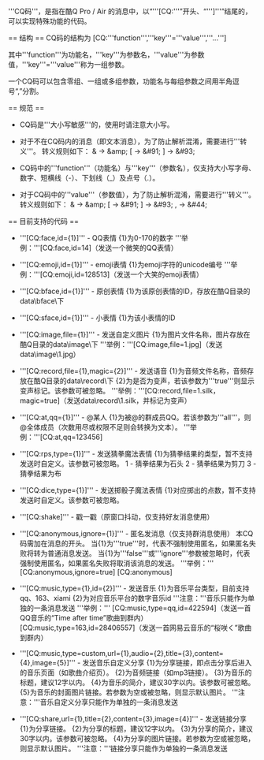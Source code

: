 #

'''CQ码'''，是指在酷Q Pro / Air 的消息中，以“'''[CQ:'''”开头、“''']'''”结尾的，可以实现特殊功能的代码。

== 结构 ==
CQ码的结构为 [CQ:'''function''','''key'''='''value''','''...''']

其中'''function'''为功能名，'''key'''为参数名，'''value'''为参数值，'''key'''='''value'''称为一组参数。

一个CQ码可以包含零组、一组或多组参数，功能名与每组参数之间用半角逗号“,”分割。

== 规范 ==

* CQ码是'''大小写敏感'''的，使用时请注意大小写。

* 对于不在CQ码内的消息（即文本消息），为了防止解析混淆，需要进行'''转义'''。
 转义规则如下：
 & -> &amp;amp;
 [ -> &amp;#91;
 ] -> &amp;#93;
* CQ码中的'''function'''（功能名）与'''key'''（参数名），仅支持大小写字母、数字、短横线（-）、下划线（_）及点号（.）。
* 对于CQ码中的'''value'''（参数值），为了防止解析混淆，需要进行'''转义'''。
 转义规则如下：
 & -> &amp;amp;
 [ -> &amp;#91;
 ] -> &amp;#93;
 , -> &amp;#44;

== 目前支持的代码 ==

* '''[CQ:face,id={1}]''' - QQ表情
 {1}为0-170的数字
 '''举例：'''[CQ:face,id=14]（发送一个微笑的QQ表情）

* '''[CQ:emoji,id={1}]''' - emoji表情
 {1}为emoji字符的unicode编号
 '''举例：'''[CQ:emoji,id=128513]（发送一个大笑的emoji表情）

* '''[CQ:bface,id={1}]''' - 原创表情
 {1}为该原创表情的ID，存放在酷Q目录的data\bface\下

* '''[CQ:sface,id={1}]''' - 小表情
 {1}为该小表情的ID

* '''[CQ:image,file={1}]''' - 发送自定义图片
 {1}为图片文件名称，图片存放在酷Q目录的data\image\下
 '''举例：'''[CQ:image,file=1.jpg]（发送data\image\1.jpg）

* '''[CQ:record,file={1},magic={2}]''' - 发送语音
 {1}为音频文件名称，音频存放在酷Q目录的data\record\下
 {2}为是否为变声，若该参数为'''true'''则显示变声标记。该参数可被忽略。
 '''举例：'''[CQ:record,file=1.silk，magic=true]（发送data\record\1.silk，并标记为变声）

* '''[CQ:at,qq={1}]''' - @某人
 {1}为被@的群成员QQ。若该参数为'''all'''，则@全体成员（次数用尽或权限不足则会转换为文本）。
 '''举例：'''[CQ:at,qq=123456]

* '''[CQ:rps,type={1}]''' - 发送猜拳魔法表情
 {1}为猜拳结果的类型，暂不支持发送时自定义。该参数可被忽略。
 1 - 猜拳结果为石头
 2 - 猜拳结果为剪刀
 3 - 猜拳结果为布

* '''[CQ:dice,type={1}]''' - 发送掷骰子魔法表情
 {1}对应掷出的点数，暂不支持发送时自定义。该参数可被忽略。

* '''[CQ:shake]''' - 戳一戳（原窗口抖动，仅支持好友消息使用）

* '''[CQ:anonymous,ignore={1}]''' - 匿名发消息（仅支持群消息使用）
 本CQ码需加在消息的开头。
 当{1}为'''true'''时，代表不强制使用匿名，如果匿名失败将转为普通消息发送。
 当{1}为'''false'''或'''ignore'''参数被忽略时，代表强制使用匿名，如果匿名失败将取消该消息的发送。
 '''举例：'''
 [CQ:anonymous,ignore=true]
 [CQ:anonymous]

* '''[CQ:music,type={1},id={2}]''' - 发送音乐
 {1}为音乐平台类型，目前支持qq、163、xiami
 {2}为对应音乐平台的数字音乐id
 '''注意：'''音乐只能作为单独的一条消息发送
 '''举例：'''
 [CQ:music,type=qq,id=422594]（发送一首QQ音乐的“Time after time”歌曲到群内）
 [CQ:music,type=163,id=28406557]（发送一首网易云音乐的“桜咲く”歌曲到群内）

* '''[CQ:music,type=custom,url={1},audio={2},title={3},content={4},image={5}]''' - 发送音乐自定义分享
 {1}为分享链接，即点击分享后进入的音乐页面（如歌曲介绍页）。
 {2}为音频链接（如mp3链接）。
 {3}为音乐的标题，建议12字以内。
 {4}为音乐的简介，建议30字以内。该参数可被忽略。
 {5}为音乐的封面图片链接。若参数为空或被忽略，则显示默认图片。
 '''注意：'''音乐自定义分享只能作为单独的一条消息发送

* '''[CQ:share,url={1},title={2},content={3},image={4}]''' - 发送链接分享
 {1}为分享链接。
 {2}为分享的标题，建议12字以内。
 {3}为分享的简介，建议30字以内。该参数可被忽略。
 {4}为分享的图片链接。若参数为空或被忽略，则显示默认图片。
 '''注意：'''链接分享只能作为单独的一条消息发送
